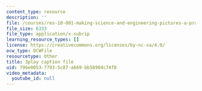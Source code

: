 ```yaml
---
content_type: resource
description: ''
file: /courses/res-10-001-making-science-and-engineering-pictures-a-practical-guide-to-presenting-your-work-spring-2016/796e005377935c87a669bb58984c74f8_plCuZVzK6kk.vtt
file_size: 6333
file_type: application/x-subrip
learning_resource_types: []
license: https://creativecommons.org/licenses/by-nc-sa/4.0/
ocw_type: OCWFile
resourcetype: Other
title: 3play caption file
uid: 796e0053-7793-5c87-a669-bb58984c74f8
video_metadata:
  youtube_id: null
---
```

